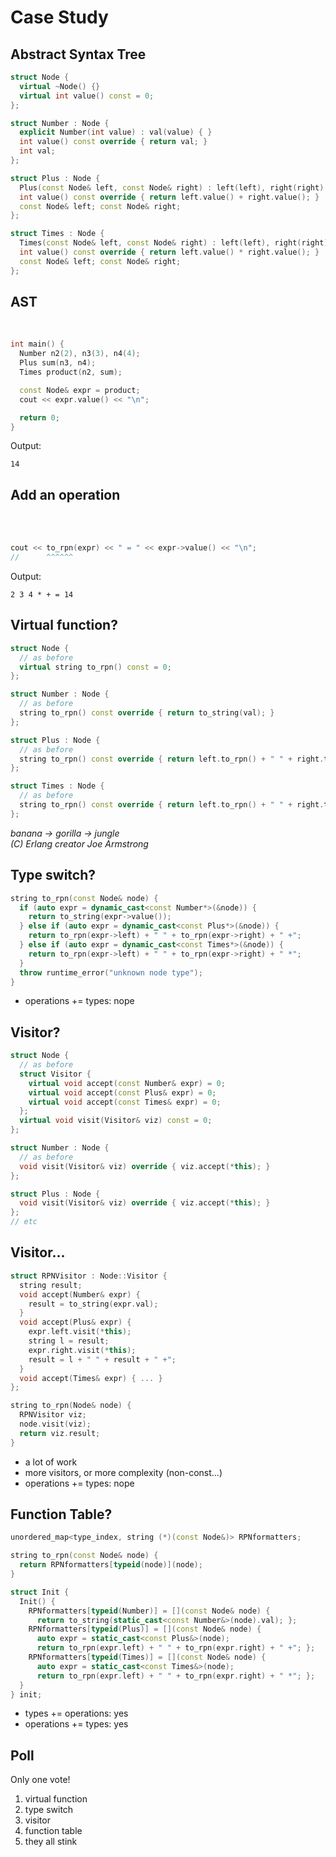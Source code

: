 # Case Study




## Abstract Syntax Tree


```C++
struct Node {
  virtual ~Node() {}
  virtual int value() const = 0;
};

struct Number : Node {
  explicit Number(int value) : val(value) { }
  int value() const override { return val; }
  int val;
};

struct Plus : Node {
  Plus(const Node& left, const Node& right) : left(left), right(right) { }
  int value() const override { return left.value() + right.value(); }
  const Node& left; const Node& right;
};

struct Times : Node {
  Times(const Node& left, const Node& right) : left(left), right(right) { }
  int value() const override { return left.value() * right.value(); }
  const Node& left; const Node& right;
};
```



## AST

<br/>

```C++
int main() {
  Number n2(2), n3(3), n4(4);
  Plus sum(n3, n4);
  Times product(n2, sum);

  const Node& expr = product;
  cout << expr.value() << "\n";

  return 0;
}
```

Output:
```
14
```



## Add an operation

<br/><br/>

```C++
cout << to_rpn(expr) << " = " << expr->value() << "\n";
//      ^^^^^^
```

Output:
```
2 3 4 * + = 14
```




## Virtual function?

```C++
struct Node {
  // as before
  virtual string to_rpn() const = 0;
};

struct Number : Node {
  // as before
  string to_rpn() const override { return to_string(val); }
};

struct Plus : Node {
  // as before
  string to_rpn() const override { return left.to_rpn() + " " + right.to_rpn() + " +"; }
};

struct Times : Node {
  // as before
  string to_rpn() const override { return left.to_rpn() + " " + right.to_rpn() + " &"; }
};
```

<p class="fragment"><em>
banana -> gorilla -> jungle<br/>
(C) Erlang creator Joe Armstrong
</em></p>



## Type switch?

```C++
string to_rpn(const Node& node) {
  if (auto expr = dynamic_cast<const Number*>(&node)) {
    return to_string(expr->value());
  } else if (auto expr = dynamic_cast<const Plus*>(&node)) {
    return to_rpn(expr->left) + " " + to_rpn(expr->right) + " +";
  } else if (auto expr = dynamic_cast<const Times*>(&node)) {
    return to_rpn(expr->left) + " " + to_rpn(expr->right) + " *";
  }
  throw runtime_error("unknown node type");
}
```

* operations += types: nope




## Visitor?

```C++
struct Node {
  // as before
  struct Visitor {
    virtual void accept(const Number& expr) = 0;
    virtual void accept(const Plus& expr) = 0;
    virtual void accept(const Times& expr) = 0;
  };
  virtual void visit(Visitor& viz) const = 0;
};

struct Number : Node {
  // as before
  void visit(Visitor& viz) override { viz.accept(*this); }
};

struct Plus : Node {
  void visit(Visitor& viz) override { viz.accept(*this); }
};
// etc
```




## Visitor...

```C++
struct RPNVisitor : Node::Visitor {
  string result;
  void accept(Number& expr) {
    result = to_string(expr.val);
  }
  void accept(Plus& expr) {
    expr.left.visit(*this);
    string l = result;
    expr.right.visit(*this);
    result = l + " " + result + " +";
  }
  void accept(Times& expr) { ... }
};

string to_rpn(Node& node) {
  RPNVisitor viz;
  node.visit(viz);
  return viz.result;
}
```


* a lot of work
* more visitors, or more complexity (non-const...)
* operations += types: nope



## Function Table?

```C++
unordered_map<type_index, string (*)(const Node&)> RPNformatters;

string to_rpn(const Node& node) {
  return RPNformatters[typeid(node)](node);
}

struct Init {
  Init() {
    RPNformatters[typeid(Number)] = [](const Node& node) {
      return to_string(static_cast<const Number&>(node).val); };
    RPNformatters[typeid(Plus)] = [](const Node& node) {
      auto expr = static_cast<const Plus&>(node);
      return to_rpn(expr.left) + " " + to_rpn(expr.right) + " +"; };
    RPNformatters[typeid(Times)] = [](const Node& node) {
      auto expr = static_cast<const Times&>(node);
      return to_rpn(expr.left) + " " + to_rpn(expr.right) + " *"; };
  }
} init;
```

* types += operations: yes
* operations += types: yes



## Poll

Only one vote!

<ol>
  <li>virtual function</li>
  <li>type switch</li>
  <li>visitor</li>
  <li>function table</li>
  <li class="fragment">they all stink</li>
</ol>
